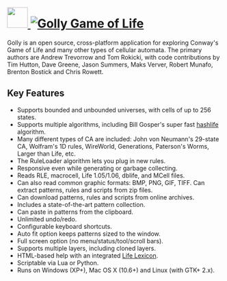 # [<img src="https://cdn.rawgit.com/AdmiringWorm/chocolatey-packages/5c013c93becbef392df9d15ee70a75c33ca402ed/icons/golly.png" height="48" width="48" /> ![Golly Game of Life](https://img.shields.io/chocolatey/v/golly.svg?label=Golly%20Game%20of%20Life&style=for-the-badge)](https://chocolatey.org/packages/golly)

Golly is an open source, cross-platform application for exploring Conway's Game of Life and many other types of cellular automata. The primary authors are Andrew Trevorrow and Tom Rokicki, with code contributions by Tim Hutton, Dave Greene, Jason Summers, Maks Verver, Robert Munafo, Brenton Bostick and Chris Rowett.

## Key Features

- Supports bounded and unbounded universes, with cells of up to 256 states.
- Supports multiple algorithms, including Bill Gosper's super fast [hashlife][] algorithm.
- Many different types of CA are included: John von Neumann's 29-state CA, Wolfram's 1D rules, WireWorld, Generations, Paterson's Worms, Larger than Life, etc.
- The RuleLoader algorithm lets you plug in new rules.
- Responsive even while generating or garbage collecting.
- Reads RLE, macrocell, Life 1.05/1.06, dblife, and MCell files.
- Can also read common graphic formats: BMP, PNG, GIF, TIFF.
 Can extract patterns, rules and scripts from zip files.
- Can download patterns, rules and scripts from online archives.
- Includes a state-of-the-art pattern collection.
- Can paste in patterns from the clipboard.
- Unlimited undo/redo.
- Configurable keyboard shortcuts.
- Auto fit option keeps patterns sized to the window.
- Full screen option (no menu/status/tool/scroll bars).
- Supports multiple layers, including cloned layers.
- HTML-based help with an integrated [Life Lexicon][lexicon].
- Scriptable via Lua or Python.
- Runs on Windows (XP+), Mac OS X (10.6+) and Linux (with GTK+ 2.x).

[hashlife]: https://en.wikipedia.org/wiki/Hashlife
[lexicon]: http://conwaylife.com/ref/lexicon/lex_home.htm
